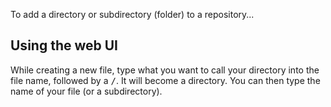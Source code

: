 To add a directory or subdirectory (folder) to a repository...

## Using the web UI
While creating a new file, type what you want to call your directory into the file name, followed by a <kbd>/</kbd>. It will become a directory. You can then type the name of your file (or a subdirectory).
